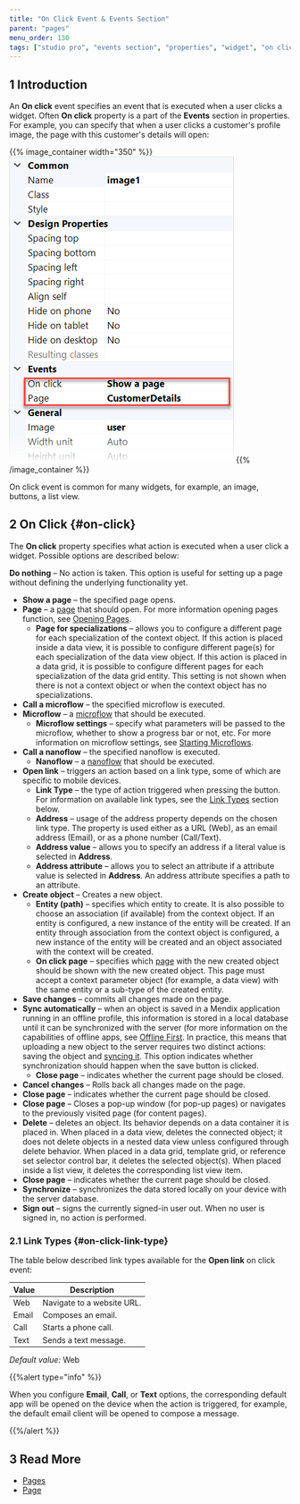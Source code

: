 ```yaml
---
title: "On Click Event & Events Section"
parent: "pages"
menu_order: 130
tags: ["studio pro", "events section", "properties", "widget", "on click", "action", "on click event"]
---
```


## 1 Introduction

An **On click** event specifies an event that is executed when a user clicks a widget. Often **On click** property is a part of the **Events** section in properties. For example, you can specify that when a user clicks a customer's profile image, the page with this customer's details will open:

{{% image_container width="350" %}}![](attachments/on-click-event/on-click-event-example.png)
{{% /image_container %}}

On click event is common for many widgets, for example, an image, buttons, a list view. 

## 2 On Click {#on-click}

The **On click** property specifies what action is executed when a user click a widget. Possible options are described below:

**Do nothing** – No action is taken. This option is useful for setting up a page without defining the underlying functionality yet.

* **Show a page** – the specified page opens.
* **Page** – a [page](page) that should open. For more information opening pages function, see [Opening Pages](opening-pages).
  * **Page for specializations** – allows you to configure a different page for each specialization of the context object. If this action is placed inside a data view, it is possible to configure different page(s) for each specialization of the data view object. If this action is placed in a data grid, it is possible to configure different pages for each specialization of the data grid entity. This setting is not shown when there is not a context object or when the context object has no specializations.
* **Call a microflow** – the specified microflow is executed. 
* **Microflow** – a [microflow](microflow) that should be executed.
  * **Microflow settings** – specify what parameters will be passed to the microflow, whether to show a progress bar or not, etc. For more information on microflow settings, see [Starting Microflows](starting-microflows).
* **Call a nanoflow** – the specified nanoflow is executed.
  * **Nanoflow** – a [nanoflow](nanoflow) that should be executed.
* **Open link** – triggers an action based on a link type, some of which are specific to mobile devices.
  * **Link Type** – the type of action triggered when pressing the button. For information on available link types, see the [Link Types](#on-click-link-type) section below. 
  * **Address** – usage of the address property depends on the chosen link type. The property is used either as a URL (Web), as an email address (Email), or as a phone number (Call/Text). 
  * **Address value**  – allows you to specify an address if a literal value is selected in **Address**.
  * **Address attribute** – allows you to select an attribute if a attribute value is selected in **Address**. An address attribute specifies a path to an attribute. 
* **Create object** – Creates a new object.
  * **Entity (path)** – specifies which entity to create. It is also possible to choose an association (if available) from the context object. If an entity is configured, a new instance of the entity will be created. If an entity through association from the context object is configured, a new instance of the entity will be created and an object associated with the context will be created.
  * **On click page** – specifies which [page](page) with the new created object should be shown with the new created object. This page must accept a context parameter object (for example, a data view) with the same entity or a sub-type of the created entity.
* **Save changes** – commits all changes made on the page.
* **Sync automatically** – when an object is saved in a Mendix application running in an offline profile, this information is stored in a local database until it can be synchronized with the server (for more information on the capabilities of offline apps, see [Offline First](offline-first). In practice, this means that uploading a new object to the server requires two distinct actions: saving the object and [syncing it](offline-first#synchronization). This option indicates whether synchronization should happen when the save button is clicked.
  * **Close page** – indicates whether the current page should be closed.
* **Cancel changes** – Rolls back all changes made on the page.
* **Close page** – indicates whether the current page should be closed.
* **Close page** – Closes a pop-up window (for pop-up pages) or navigates to the previously visited page (for content pages).
* **Delete** – deletes an object. Its behavior depends on a data container it is placed in. When placed in a data view, deletes the connected object; it does not delete objects in a nested data view unless configured through delete behavior. When placed in a data grid, template grid, or reference set selector control bar, it deletes the selected object(s). When placed inside a list view, it deletes the corresponding list view item.
* **Close page** – indicates whether the current page should be closed.
* **Synchronize** – synchronizes the data stored locally on your device with the server database.
* **Sign out** – signs the currently signed-in user out. When no user is signed in, no action is performed.

### 2.1 Link Types {#on-click-link-type}

The table below described link types available for the **Open link** on click event:

| Value | Description |
| --- | --- |
| Web | Navigate to a website URL. |
| Email | Composes an email. |
| Call | Starts a phone call. |
| Text | Sends a text message. |

_Default value:_ Web

{{%alert type="info" %}}

When you configure **Email**, **Call**, or **Text** options, the corresponding default app will be opened on the device when the action is triggered, for example, the default email client will be opened to compose a message.

{{%/alert %}}

## 3 Read More

* [Pages](pages)
* [Page](page)




